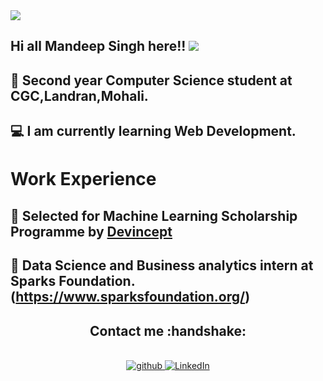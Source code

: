 <img src="https://cdn-icons-png.flaticon.com/128/25/25471.png">

## Hi all Mandeep Singh here!! <img src="https://cdn-icons.flaticon.com/png/128/4191/premium/4191141.png?token=exp=1650464997~hmac=09465f7b85dfded95ef8d12e174a6c72" style="max-width:10%;">
## :house_with_garden: Second year Computer Science student at CGC,Landran,Mohali.
## :computer: I am currently learning  Web Development.

# Work Experience
## 🏢 Selected for Machine Learning Scholarship Programme by [Devincept](https://devincept.tech/)
## 🏢 Data Science and Business analytics intern at Sparks Foundation.(https://www.sparksfoundation.org/)

<h2 align="center">Contact me :handshake:</h2>
<p align="center">
<a href="https://github.com/mandy-1">
<br />
<img src="https://camo.githubusercontent.com/b2d1ae072c968dbeaf2232f0e1071ae5a7b218b11caec1ae5c69c10ef370a3cc/68747470733a2f2f696d672e736869656c64732e696f2f62616467652f6769746875622d2532333234323932652e7376673f267374796c653d666f722d7468652d6261646765266c6f676f3d676974687562266c6f676f436f6c6f723d7768697465" alt="github" data-canonical-src="https://img.shields.io/badge/github-%2324292e.svg?&amp;style=for-the-badge&amp;logo=github&amp;logoColor=white" style="max-width:100%;">
</a>

<a href="https://www.linkedin.com/in/mandeep-singh-759340212" rel="nofollow">
<img alt="LinkedIn" src="https://camo.githubusercontent.com/8bb7c1de40aadb0d8eede2add7716932344b30235088d239831fe0e884de8f82/68747470733a2f2f696d672e736869656c64732e696f2f62616467652f6c696e6b6564696e2532302d2532333030373742352e7376673f267374796c653d666f722d7468652d6261646765266c6f676f3d6c696e6b6564696e266c6f676f436f6c6f723d7768697465" data-canonical-src="https://img.shields.io/badge/linkedin%20-%230077B5.svg?&amp;style=for-the-badge&amp;logo=linkedin&amp;logoColor=white" style="max-width:100%;">
</a>

</p>

